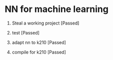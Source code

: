 # NN for machine learning

1) Steal a working project [Passed]

2) test [Passed]

3) adapt nn to k210 [Passed]

4) compile for k210 [Passed]